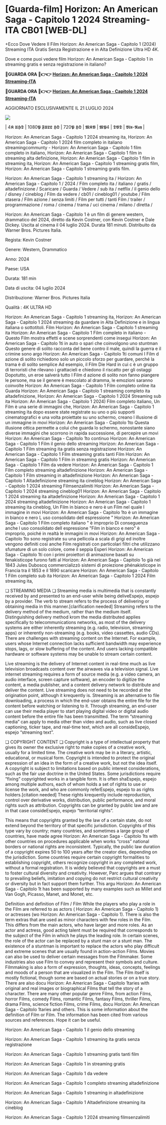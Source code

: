 # [Guarda-film] Horizon: An American Saga - Capitolo 1 2024 Streaming-ITA CB01 [WEB-DL]

+Ecco Dove Vedere Il Film Horizon: An American Saga - Capitolo 1 (2024) Streaming ITA Gratis Senza Registrazione e in Alta Definizione Ultra HD 4K.

Dove e come puoi vedere film Horizon: An American Saga - Capitolo 1 in streaming gratis e senza registrazione in italiano?

**🔴GUARDA ORA 🔴👉👉 [Horizon: An American Saga - Capitolo 1 2024 Streaming-ITA](https://t.co/LZcZu20pvI)**

**🔴GUARDA ORA 🔴👉👉 [Horizon: An American Saga - Capitolo 1 2024 Streaming-ITA](https://t.co/LZcZu20pvI)**

AGGIORNATO ESCLUSIVAMENTE IL 21 LUGLIO 2024

<a href="https://t.co/LZcZu20pvI"><img src="https://www.techmehow.com/wp-content/uploads/2024/03/rgbsrteg.gif" style="max-width: 100%;"></a></p>

| 4𝕶 𝖀𝕳𝕯 | 1080𝕻 𝕱𝖀𝕷𝕷 𝕳𝕯 | 720𝕻 𝕳𝕯 | 𝕸𝕶𝖁 | 𝕸𝕻4 | 𝕯𝖁𝕯 | 𝕭𝖑𝖚-𝕽𝖆𝖞 |

Horizon: An American Saga - Capitolo 1 2024 streaming ita, Horizon: An American Saga - Capitolo 1 2024 film completo in italiano streamingcommunty - Horizon: An American Saga - Capitolo 1 film completo in italiano, Horizon: An American Saga - Capitolo 1 film in streaming alta definizione, Horizon: An American Saga - Capitolo 1 film in streaming ita, Horizon: An American Saga - Capitolo 1 streaming gratis film, Horizon: An American Saga - Capitolo 1 streaming gratis film.

Horizon: An American Saga - Capitolo 1 streaming ita / Horizon: An American Saga - Capitolo 1 / 2024 / Film completo ita / italiano / gratis / altadefinizione / Scaricare / Guarda / Vedere / sub ita / netflix / il genio dello / disney / cineblog / Film da vedere / cb01 / cineblog01 / youtube / Film stasera / Film azione / senza limiti / Film per tutti / tanti Film / trailer / programmazione / roma / cinema / trama / uci cinema / milano / diretta /

Horizon: An American Saga - Capitolo 1 è un film di genere western, drammatico del 2024, diretto da Kevin Costner, con Kevin Costner e Dale Dickey. Uscita al cinema il 04 luglio 2024. Durata 181 minuti. Distribuito da Warner Bros. Pictures Italia.

Regista: Kevin Costner

Genere: Western, Drammatico

Anno: 2024

Paese: USA

Durata: 181 min

Data di uscita: 04 luglio 2024

Distribuzione: Warner Bros. Pictures Italia

Qualità : 4K ULTRA HD

Horizon: An American Saga - Capitolo 1 streaming ita, Horizon: An American Saga - Capitolo 1 2024 streaming da guardare in Alta Definizione e in lingua italiana o sottotitoli. Film Horizon: An American Saga - Capitolo 1 streaming ita Horizon: An American Saga - Capitolo 1 Film completo in italiano - Questo Film mostra effetti e scene sorprendenti come insegui Horizon: An American Saga - Capitolo 1ti in auto o spari che coinvolgono uno stuntman Questo genere di solito racconta del bene contro il male, quindi la guerra e il crimine sono argo Horizon: An American Saga - Capitolo 1ti comuni I Film d azione di solito richiedono solo un piccolo sforzo per guardare, perché la trama è di solito semplice Ad esempio, il Film Die Hard in cui c è un gruppo di terroristi che rilevano i grattacieli e chiedono il riscatto per gli ostaggi Dopotutto, un eroe salverà tutto I Film d azione di solito non fanno piangere le persone, ma se il genere è mescolato al dramma, le emozioni saranno coinvolte Horizon: An American Saga - Capitolo 1 Film completo online ita Guarda Horizon: An American Saga - Capitolo 1 streaming completo ita altadefinizione, Horizon: An American Saga - Capitolo 1 2024 Streaming sub ita Horizon: An American Saga - Capitolo 1 2024) Film completo italiano, Un Film è una serie di immagini che, Horizon: An American Saga - Capitolo 1 streaming ita dopo essere state registrate su uno o più supporti cinematografici e una volta proiettate su uno schermo, creano l illusione di un immagine in movi Horizon: An American Saga - Capitolo 1to Questa illusione ottica permette a colui che guarda lo schermo, nonostante siano diverse immagini che scorrono in rapida successione, di percepire un movi Horizon: An American Saga - Capitolo 1to continuo Horizon: An American Saga - Capitolo 1 Film il genio dello streaming Horizon: An American Saga - Capitolo 1 Film streaming ita gratis senza registrazione Horizon: An American Saga - Capitolo 1 Film streaming gratis tanti Film Horizon: An American Saga - Capitolo 1 Film in streaming gratis Horizon: An American Saga - Capitolo 1 Film da vedere Horizon: An American Saga - Capitolo 1 Film completo streaming altadefinizione Horizon: An American Saga - Capitolo 1 Film streaming in altadefinizione Horizon: An American Saga - Capitolo 1 Altadefinizione streaming ita cineblog Horizon: An American Saga - Capitolo 1 2024 streaming Filmsenzalimiti Horizon: An American Saga - Capitolo 1 2024 streaming cineblog01 Horizon: An American Saga - Capitolo 1 2024 streaming ita altadefinizione Horizon: An American Saga - Capitolo 1 2024 streaming altadefinizione Horizon: An American Saga - Capitolo 1 streaming ita cineblog, Un Film in bianco e nero è un Film nel quale l immagine in movi Horizon: An American Saga - Capitolo 1to è un immagine in bianco e nero L uso consolidato dell espressione " Horizon: An American Saga - Capitolo 1 Film completo italiano " è improprio Di conseguenza anche l uso consolidato dell espressione "Film in bianco e nero" è improprio, poiché in realtà le immagini in movi Horizon: An American Saga - Capitolo 1to sono registrate su una pellicola a scala di grigi ed inoltre vengono definiti così anche Film registrati con particolari filtri che utilizzano sfumature di un solo colore, come il seppia Esperi Horizon: An American Saga - Capitolo 1ti con i primi proiettori di animazione basati su fenakisticope furono fatti al Horizon: An American Saga - Capitolo 1o già nel 1843 Jules Duboscq commercializzò sistemi di proiezione phénakisticope in Francia tra il 1853 e il 1890 scaricare Horizon: An American Saga - Capitolo 1 Film completo sub ita Horizon: An American Saga - Capitolo 1 2024 Film streaming ita,

❏ STREAMING MEDIA ❏ Streaming media is multimedia that is constantly received by and presented to an end-user while being deliveEspejo, espejo by a provider. The verb to stream refers to the process of delivering or obtaining media in this manner.[clarification needed] Streaming refers to the delivery method of the medium, rather than the medium itself. Distinguishing delivery method krom the media distributed applies specifically to telecommunications networks, as most of the delivery systems are either inherently streaming (e.g. radio, television, streaming apps) or inherently non-streaming (e.g. books, video cassettes, audio CDs). There are challenges with streaming content on the Internet. For example, users whose Internet connection lacks sufficient bandwidth may experience stops, lags, or slow buffering of the content. And users lacking compatible hardware or software systems may be unable to stream certain content.

Live streaming is the delivery of Internet content in real-time much as live television broadcasts content over the airwaves via a television signal. Live internet streaming requires a form of source media (e.g. a video camera, an audio interface, screen capture software), an encoder to digitize the content, a media publisher, and a content delivery network to distribute and deliver the content. Live streaming does not need to be recorded at the origination point, although it krequently is. Streaming is an alternative to file downloading, a process in which the end-user obtains the entire file for the content before watching or listening to it. Through streaming, an end-user can use their media player to start playing digital video or digital audio content before the entire file has been transmitted. The term “streaming media” can apply to media other than video and audio, such as live closed captioning, ticker tape, and real-time text, which are all consideEspejo, espejo “streaming text”.

❏ COPYRIGHT CONTENT ❏ Copyright is a type of intellectual property that gives its owner the exclusive right to make copies of a creative work, usually for a limited time. The creative work may be in a literary, artistic, educational, or musical form. Copyright is intended to protect the original expression of an idea in the form of a creative work, but not the idea itself. A copyright is subject to limitations based on public interest considerations, such as the fair use doctrine in the United States. Some jurisdictions require “fixing” copyrighted works in a tangible form. It is often shaEspejo, espejo among multiple authors, each of whom holds a set of rights to use or license the work, and who are commonly referEspejo, espejo to as rights holders.[citation needed] These rights krequently include reproduction, control over derivative works, distribution, public performance, and moral rights such as attribution. Copyrights can be granted by public law and are in that case consideEspejo, espejo “territorial rights”.

This means that copyrights granted by the law of a certain state, do not extend beyond the territory of that specific jurisdiction. Copyrights of this type vary by country; many countries, and sometimes a large group of countries, have made agree Horizon: An American Saga - Capitolo 1ts with other countries on procedures applicable when works “cross” national borders or national rights are inconsistent. Typically, the public law duration of a copyright expires 50 to 100 years after the creator dies, depending on the jurisdiction. Some countries require certain copyright formalities to establishing copyright, others recognize copyright in any completed work, without a formal registration. It is widely believed that copyrights are a must to foster cultural diversity and creativity. However, Parc argues that contrary to prevailing beliefs, imitation and copying do not restrict cultural creativity or diversity but in fact support them further. This argu Horizon: An American Saga - Capitolo 1t has been supported by many examples such as Millet and Van Gogh, Picasso, Manet, and Monet, etc.

Definition and definition of Film / Film While the players who play a role in the Film are referred to as actors ( Horizon: An American Saga - Capitolo 1) or actresses (wo Horizon: An American Saga - Capitolo 1). There is also the term extras that are used as minor characters with few roles in the Film. This differs from the main actors, who have larger and more roles. As an actor and actress, good acting talent must be required that corresponds to the subject of the Film in which he plays the leading role. In certain scenes, the role of the actor can be replaced by a stunt man or a stunt man. The existence of a stuntman is important to replace the actors who play difficult and extreme scenes that are usually found in action-action Films. Movies can also be used to deliver certain messages from the Filmmaker. Some industries also use Film to convey and represent their symbols and culture. Filmmaking is also a form of expression, thoughts, ideas, concepts, feelings and moods of a person that are visualized in the Film. The Film itself is mostly fictional, though some are based on actual stories or on a true story. There are also docu Horizon: An American Saga - Capitolo 1taries with original and real images or biographical Films that tell the story of a character. There are many other popular genre Films, from action Films, horror Films, comedy Films, romantic Films, fantasy Films, thriller Films, drama Films, science fiction Films, crime Films, docu Horizon: An American Saga - Capitolo 1taries and others. This is some information about the definition of Film or Film. The information has been cited from various sources and references. Hope it can be useful.

Horizon: An American Saga - Capitolo 1 il genio dello streaming

Horizon: An American Saga - Capitolo 1 streaming ita gratis senza registrazione

Horizon: An American Saga - Capitolo 1 streaming gratis tanti film

Horizon: An American Saga - Capitolo 1 in streaming gratis

Horizon: An American Saga - Capitolo 1 da vedere

Horizon: An American Saga - Capitolo 1 completo streaming altadefinizione

Horizon: An American Saga - Capitolo 1 streaming in altadefinizione

Horizon: An American Saga - Capitolo 1 Altadefinizione streaming ita cineblog

Horizon: An American Saga - Capitolo 1 2024 streaming filmsenzalimiti
